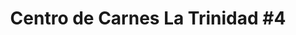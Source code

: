 ---
title: "Centro de Carnes La Trinidad #4"
url: /paraiso/centro-de-carnes-la-trinidad-4/
shop: Metzgerei
---